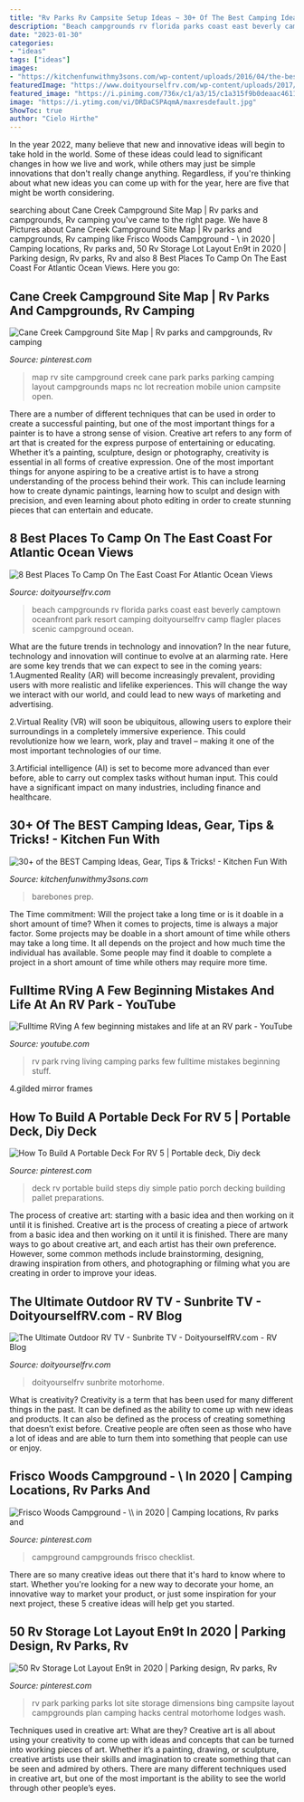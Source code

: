 ```yaml
---
title: "Rv Parks Rv Campsite Setup Ideas ~ 30+ Of The Best Camping Ideas, Gear, Tips &amp; Tricks!"
description: "Beach campgrounds rv florida parks coast east beverly camptown oceanfront park resort camping doityourselfrv camp flagler places scenic campground ocean"
date: "2023-01-30"
categories:
- "ideas"
tags: ["ideas"]
images:
- "https://kitchenfunwithmy3sons.com/wp-content/uploads/2016/04/the-best-camping-ideas-hacks-gear-tips-and-tricks-22.jpg"
featuredImage: "https://www.doityourselfrv.com/wp-content/uploads/2017/10/IMG_0531-e1501037007852.jpg"
featured_image: "https://i.pinimg.com/736x/c1/a3/15/c1a315f9b0deaac46110369b3b7f9344.jpg"
image: "https://i.ytimg.com/vi/DRDaCSPAqmA/maxresdefault.jpg"
ShowToc: true
author: "Cielo Hirthe"
---
```



In the year 2022, many believe that new and innovative ideas will begin to take hold in the world. Some of these ideas could lead to significant changes in how we live and work, while others may just be simple innovations that don't really change anything. Regardless, if you're thinking about what new ideas you can come up with for the year, here are five that might be worth considering.

	

		
searching about Cane Creek Campground Site Map | Rv parks and campgrounds, Rv camping you've came to the right page. We have 8 Pictures about Cane Creek Campground Site Map | Rv parks and campgrounds, Rv camping like Frisco Woods Campground - \\ in 2020 | Camping locations, Rv parks and, 50 Rv Storage Lot Layout En9t in 2020 | Parking design, Rv parks, Rv and also 8 Best Places To Camp On The East Coast For Atlantic Ocean Views. Here you go:
		
    
## Cane Creek Campground Site Map | Rv Parks And Campgrounds, Rv Camping

<img loading=lazy src="https://i.pinimg.com/736x/6f/4d/fc/6f4dfc487f189e38bdcb574a2666d9ce--site-map-parks-and-recreation.jpg" onerror="this.onerror=null;this.src='https://tse4.mm.bing.net/th?id=OIP.6JZtbWuUXciz66UMKy8-PgHaJJ&amp;pid=15.1';" alt="Cane Creek Campground Site Map | Rv parks and campgrounds, Rv camping">

_Source: pinterest.com_

>map rv site campground creek cane park parks parking camping layout campgrounds maps nc lot recreation mobile union campsite open. 

	

There are a number of different techniques that can be used in order to create a successful painting, but one of the most important things for a painter is to have a strong sense of vision.
Creative art refers to any form of art that is created for the express purpose of entertaining or educating. Whether it’s a painting, sculpture, design or photography, creativity is essential in all forms of creative expression. One of the most important things for anyone aspiring to be a creative artist is to have a strong understanding of the process behind their work. This can include learning how to create dynamic paintings, learning how to sculpt and design with precision, and even learning about photo editing in order to create stunning pieces that can entertain and educate.

    
## 8 Best Places To Camp On The East Coast For Atlantic Ocean Views

<img loading=lazy src="https://www.doityourselfrv.com/wp-content/uploads/2017/10/IMG_0531-e1501037007852.jpg" onerror="this.onerror=null;this.src='https://tse1.mm.bing.net/th?id=OIP.UhCFFlV7hnCZGKR9tnb3YwHaFj&amp;pid=15.1';" alt="8 Best Places To Camp On The East Coast For Atlantic Ocean Views">

_Source: doityourselfrv.com_

>beach campgrounds rv florida parks coast east beverly camptown oceanfront park resort camping doityourselfrv camp flagler places scenic campground ocean. 

	

What are the future trends in technology and innovation?
In the near future, technology and innovation will continue to evolve at an alarming rate. Here are some key trends that we can expect to see in the coming years:
1.Augmented Reality (AR) will become increasingly prevalent, providing users with more realistic and lifelike experiences. This will change the way we interact with our world, and could lead to new ways of marketing and advertising.

2.Virtual Reality (VR) will soon be ubiquitous, allowing users to explore their surroundings in a completely immersive experience. This could revolutionize how we learn, work, play and travel – making it one of the most important technologies of our time.

3.Artificial intelligence (AI) is set to become more advanced than ever before, able to carry out complex tasks without human input. This could have a significant impact on many industries, including finance and healthcare.

    
## 30+ Of The BEST Camping Ideas, Gear, Tips &amp; Tricks! - Kitchen Fun With

<img loading=lazy src="https://kitchenfunwithmy3sons.com/wp-content/uploads/2016/04/the-best-camping-ideas-hacks-gear-tips-and-tricks-22.jpg" onerror="this.onerror=null;this.src='https://tse2.mm.bing.net/th?id=OIP.nwjQgl84esFf7RpB7-JUQgHaKr&amp;pid=15.1';" alt="30+ of the BEST Camping Ideas, Gear, Tips &amp; Tricks! - Kitchen Fun With">

_Source: kitchenfunwithmy3sons.com_

>barebones prep. 

	

The Time commitment: Will the project take a long time or is it doable in a short amount of time?
When it comes to projects, time is always a major factor. Some projects may be doable in a short amount of time while others may take a long time. It all depends on the project and how much time the individual has available. Some people may find it doable to complete a project in a short amount of time while others may require more time.

    
## Fulltime RVing A Few Beginning Mistakes And Life At An RV Park - YouTube

<img loading=lazy src="https://i.ytimg.com/vi/DRDaCSPAqmA/maxresdefault.jpg" onerror="this.onerror=null;this.src='https://tse2.mm.bing.net/th?id=OIP.YbSB5p58uSxtnf8d7kxs2QHaEK&amp;pid=15.1';" alt="Fulltime RVing A few beginning mistakes and life at an RV park - YouTube">

_Source: youtube.com_

>rv park rving living camping parks few fulltime mistakes beginning stuff. 

	

4.gilded mirror frames

    
## How To Build A Portable Deck For RV 5 | Portable Deck, Diy Deck

<img loading=lazy src="https://i.pinimg.com/736x/80/dc/56/80dc563c7c3dd4592b66c3674dfe46f4.jpg" onerror="this.onerror=null;this.src='https://tse2.mm.bing.net/th?id=OIP.w8g2goTzbsbSCja0Ng4DOQHaE9&amp;pid=15.1';" alt="How To Build A Portable Deck For RV 5 | Portable deck, Diy deck">

_Source: pinterest.com_

>deck rv portable build steps diy simple patio porch decking building pallet preparations. 

	

The process of creative art: starting with a basic idea and then working on it until it is finished.
Creative art is the process of creating a piece of artwork from a basic idea and then working on it until it is finished. There are many ways to go about creative art, and each artist has their own preference. However, some common methods include brainstorming, designing, drawing inspiration from others, and photographing or filming what you are creating in order to improve your ideas.

    
## The Ultimate Outdoor RV TV - Sunbrite TV - DoityourselfRV.com - RV Blog

<img loading=lazy src="https://www.doityourselfrv.com/wp-content/uploads/2013/01/59621_464284910290306_20853.jpg" onerror="this.onerror=null;this.src='https://tse3.mm.bing.net/th?id=OIP.Ve1EHDExFdyr30CGXsNXYQAAAA&amp;pid=15.1';" alt="The Ultimate Outdoor RV TV - Sunbrite TV - DoityourselfRV.com - RV Blog">

_Source: doityourselfrv.com_

>doityourselfrv sunbrite motorhome. 

	

What is creativity?
Creativity is a term that has been used for many different things in the past. It can be defined as the ability to come up with new ideas and products. It can also be defined as the process of creating something that doesn’t exist before. Creative people are often seen as those who have a lot of ideas and are able to turn them into something that people can use or enjoy.

    
## Frisco Woods Campground - \\ In 2020 | Camping Locations, Rv Parks And

<img loading=lazy src="https://i.pinimg.com/736x/38/ee/89/38ee89d2a871ad66c4aab6200cde91e2.jpg" onerror="this.onerror=null;this.src='https://tse1.mm.bing.net/th?id=OIP.IuTJ2NpsjDHgsIr6qU4XGwHaMU&amp;pid=15.1';" alt="Frisco Woods Campground - \\ in 2020 | Camping locations, Rv parks and">

_Source: pinterest.com_

>campground campgrounds frisco checklist. 

	

There are so many creative ideas out there that it's hard to know where to start. Whether you're looking for a new way to decorate your home, an innovative way to market your product, or just some inspiration for your next project, these 5 creative ideas will help get you started.

    
## 50 Rv Storage Lot Layout En9t In 2020 | Parking Design, Rv Parks, Rv

<img loading=lazy src="https://i.pinimg.com/736x/c1/a3/15/c1a315f9b0deaac46110369b3b7f9344.jpg" onerror="this.onerror=null;this.src='https://tse1.mm.bing.net/th?id=OIP.2srolCJ6Xl1H9OUukYxRPgHaKS&amp;pid=15.1';" alt="50 Rv Storage Lot Layout En9t in 2020 | Parking design, Rv parks, Rv">

_Source: pinterest.com_

>rv park parking parks lot site storage dimensions bing campsite layout campgrounds plan camping hacks central motorhome lodges wash. 

	

Techniques used in creative art: What are they?
Creative art is all about using your creativity to come up with ideas and concepts that can be turned into working pieces of art. Whether it’s a painting, drawing, or sculpture, creative artists use their skills and imagination to create something that can be seen and admired by others. There are many different techniques used in creative art, but one of the most important is the ability to see the world through other people’s eyes.

